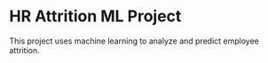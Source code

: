 # HR Attrition ML Project

This project uses machine learning to analyze and predict employee attrition.